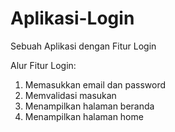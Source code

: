 # Aplikasi-Login
Sebuah Aplikasi dengan Fitur Login

Alur Fitur Login:
1. Memasukkan email dan password
2. Memvalidasi masukan
3. Menampilkan halaman beranda
3. Menampilkan halaman home
